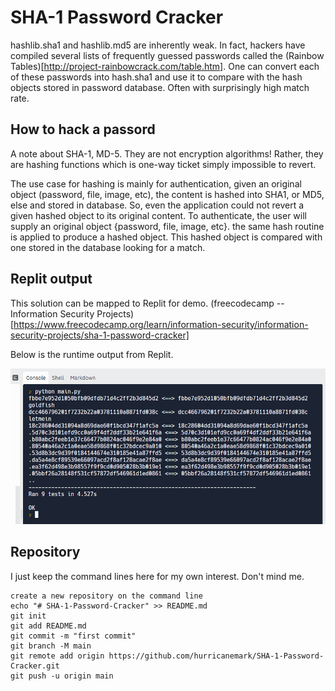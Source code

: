 # SHA-1 Password Cracker

hashlib.sha1 and hashlib.md5 are inherently weak.  In fact, hackers have compiled several lists of frequently guessed passwords called the (Rainbow Tables)[http://project-rainbowcrack.com/table.htm].  One can convert each of these passwords into hash.sha1 and use it to compare with the hash objects stored in password database.  Often with surprisingly high match rate.


## How to hack a passord

A note about SHA-1, MD-5.  They are not encryption algorithms!  Rather, they are hashing functions which is one-way ticket simply impossible to revert.

The use case for hashing is mainly for authentication, given an original object (password, file, image, etc), the content is hashed into SHA1, or MD5, else and stored in database.  So, even the application could not revert a given hashed object to its original content.
To authenticate, the user will supply an original object {password, file, image, etc}.  the same hash routine is applied to produce a hashed object.  This hashed object is compared with one stored in the database looking for a match.


## Replit output

This solution can be mapped to Replit for demo.
(freecodecamp -- Information Security Projects)[https://www.freecodecamp.org/learn/information-security/information-security-projects/sha-1-password-cracker]


Below is the runtime output from Replit.


![on replit](./ReplitOutput.PNG)

## Repository 

I just keep the command lines here for my own interest.  Don't mind me.

```
create a new repository on the command line
echo "# SHA-1-Password-Cracker" >> README.md
git init
git add README.md
git commit -m "first commit"
git branch -M main
git remote add origin https://github.com/hurricanemark/SHA-1-Password-Cracker.git
git push -u origin main
```
